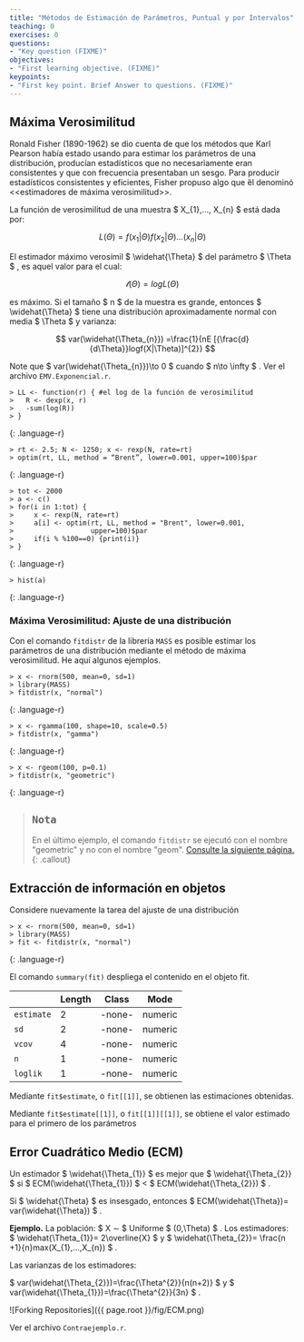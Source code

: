```yaml
---
title: "Métodos de Estimación de Parámetros, Puntual y por Intervalos"
teaching: 0
exercises: 0
questions:
- "Key question (FIXME)"
objectives:
- "First learning objective. (FIXME)"
keypoints:
- "First key point. Brief Answer to questions. (FIXME)"
---
```


## Máxima Verosimilitud

Ronald Fisher (1890-1962) se dio cuenta de que los métodos que Karl Pearson había estado usando para estimar los parámetros de una distribución, producían estadísticos
que no necesariamente eran consistentes y que con frecuencia presentaban un sesgo. Para producir estadísticos consistentes y eficientes, Fisher propuso algo que
́él denominó <<estimadores de máxima verosimilitud>>.

La función de verosimilitud de una muestra $ X_{1},..., X_{n} $ está dada por: 

$$ L(\Theta)= f(x_{1}|\Theta)f(x_{2}|\Theta)...(x_{n}|\Theta) $$ 

El estimador máximo verosímil $ \widehat{\Theta} $ del parámetro $ \Theta $ , es aquel valor para el cual:

$$ \mathscr{l}(\Theta)= log L(\Theta) $$

es máximo. Si el tamaño  $ n $  de la muestra es grande, entonces $ \widehat{\Theta} $ tiene una distribución aproximadamente normal con media $ \Theta $ y varianza:

$$ var(\widehat{\Theta_{n}}) =\frac{1}{nE [{\frac{d}{d\Theta}}logf(X|\Theta)]^{2}} $$

Note que $ var(\widehat{\Theta_{n}})\to 0 $ cuando $ n\to \infty $ . Ver el archivo `EMV.Exponencial.r`.

~~~
> LL <- function(r) { #el log de la función de verosimilitud
>   R <- dexp(x, r)
>   -sum(log(R))
> }
~~~
{: .language-r}

~~~
> rt <- 2.5; N <- 1250; x <- rexp(N, rate=rt)
> optim(rt, LL, method = “Brent”, lower=0.001, upper=100)$par
~~~
{: .language-r}

~~~
> tot <- 2000
> a <- c()
> for(i in 1:tot) {
>     x <- rexp(N, rate=rt)
>     a[i] <- optim(rt, LL, method = "Brent", lower=0.001,
>                   upper=100)$par
>     if(i % %100==0) {print(i)}
> }
~~~
{: .language-r}

~~~
> hist(a)
~~~
{: .language-r}

### Máxima Verosimilitud: Ajuste de una distribución

Con el comando `fitdistr` de la librería `MASS` es posible estimar los parámetros de una distribución mediante el método de máxima verosimilitud. He aquí algunos ejemplos.

~~~
> x <- rnorm(500, mean=0, sd=1)
> library(MASS)
> fitdistr(x, "normal")
~~~
{: .language-r}

~~~
> x <- rgamma(100, shape=10, scale=0.5)
> fitdistr(x, "gamma")
~~~
{: .language-r}

~~~
> x <- rgeom(100, p=0.1)
> fitdistr(x, "geometric")
~~~
{: .language-r}

> ## `Nota`
> En el último ejemplo, el comando `fitdistr` se ejecutó con el nombre "geometric" y no con el nombre "geom".
> [Consulte la siguiente página.](https://stat.ethz.ch/R-manual/R-devel/library/MASS/html/fitdistr.html)
{: .callout}

## Extracción de información en objetos

Considere nuevamente la tarea del ajuste de una distribución

~~~
> x <- rnorm(500, mean=0, sd=1)
> library(MASS)
> fit <- fitdistr(x, "normal")
~~~
{: .language-r}

El comando `summary(fit)` despliega el contenido en el objeto fit.

|            | Length | Class  | Mode    |
|------------|--------|--------|---------|
| `estimate` | 2      | -none- | numeric |
| `sd`       | 2      | -none- | numeric |
| `vcov`     | 4      | -none- | numeric |
| `n`        | 1      | -none- | numeric |
| `loglik`   | 1      | -none- | numeric |

Mediante `fit$estimate`, o `fit[[1]]`, se obtienen las estimaciones obtenidas.

Mediante `fit$estimate[[1]]`, o `fit[[1]][[1]]`, se obtiene el valor estimado para el primero de los parámetros

## Error Cuadrático Medio (ECM)

Un estimador $ \widehat{\Theta_{1}} $ es mejor que $ \widehat{\Theta_{2}} $ si $ ECM(\widehat{\Theta_{1}}) $ < $ ECM(\widehat{\Theta_{2}}) $ .

Si $ \widehat{\Theta} $ es insesgado, entonces $ ECM(\widehat{\Theta})= var(\widehat{\Theta}) $ .

**Ejemplo.** La población: $ X ∼ $ Uniforme $ (0,\Theta) $ . Los estimadores: $ \widehat{\Theta_{1}}= 2\overline{X} $ y $ \widehat{\Theta_{2}}= \frac{n +1}{n}max(X_{1},...,X_{n}) $ .

Las varianzas de los estimadores:

$ var(\widehat{\Theta_{2}})=\frac{\Theta^{2}}{n(n+2)} $ y $ var(\widehat{\Theta_{1}})=\frac{\Theta^{2}}{3n} $ .

![Forking Repositories]({{ page.root }}/fig/ECM.png)

Ver el archivo `Contraejemplo.r`.
